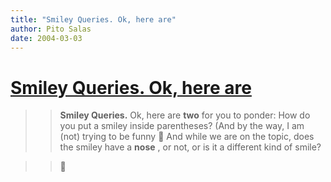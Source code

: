 ```yaml
---
title: "Smiley Queries. Ok, here are"
author: Pito Salas
date: 2004-03-03
---
```

# [Smiley Queries. Ok, here are](None)



>>

>> **Smiley Queries.** Ok, here are **two** for you to ponder: How do you put
a smiley inside parentheses? (And by the way, I am (not) trying to be funny 🙂
And while we are on the topic, does the smiley have a **nose** , or not, or is
it a different kind of smile?

>>

>>  
>
>>

>> 🙂


